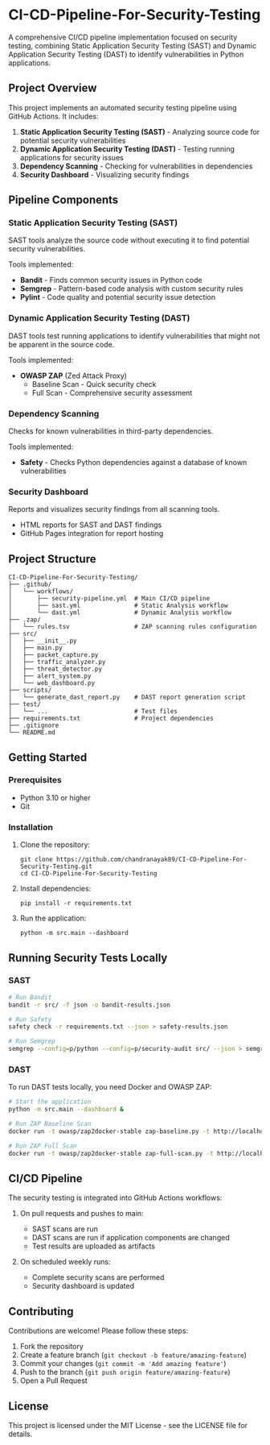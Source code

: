 # CI-CD-Pipeline-For-Security-Testing

A comprehensive CI/CD pipeline implementation focused on security testing, combining Static Application Security Testing (SAST) and Dynamic Application Security Testing (DAST) to identify vulnerabilities in Python applications.

## Project Overview

This project implements an automated security testing pipeline using GitHub Actions. It includes:

1. **Static Application Security Testing (SAST)** - Analyzing source code for potential security vulnerabilities
2. **Dynamic Application Security Testing (DAST)** - Testing running applications for security issues
3. **Dependency Scanning** - Checking for vulnerabilities in dependencies
4. **Security Dashboard** - Visualizing security findings

## Pipeline Components

### Static Application Security Testing (SAST)

SAST tools analyze the source code without executing it to find potential security vulnerabilities.

Tools implemented:
- **Bandit** - Finds common security issues in Python code
- **Semgrep** - Pattern-based code analysis with custom security rules
- **Pylint** - Code quality and potential security issue detection

### Dynamic Application Security Testing (DAST)

DAST tools test running applications to identify vulnerabilities that might not be apparent in the source code.

Tools implemented:
- **OWASP ZAP** (Zed Attack Proxy)
  - Baseline Scan - Quick security check
  - Full Scan - Comprehensive security assessment

### Dependency Scanning

Checks for known vulnerabilities in third-party dependencies.

Tools implemented:
- **Safety** - Checks Python dependencies against a database of known vulnerabilities

### Security Dashboard

Reports and visualizes security findings from all scanning tools.

- HTML reports for SAST and DAST findings
- GitHub Pages integration for report hosting

## Project Structure

```
CI-CD-Pipeline-For-Security-Testing/
├── .github/
│   └── workflows/
│       ├── security-pipeline.yml  # Main CI/CD pipeline
│       ├── sast.yml               # Static Analysis workflow
│       └── dast.yml               # Dynamic Analysis workflow
├── .zap/
│   └── rules.tsv                  # ZAP scanning rules configuration
├── src/
│   ├── __init__.py
│   ├── main.py
│   ├── packet_capture.py
│   ├── traffic_analyzer.py
│   ├── threat_detector.py
│   ├── alert_system.py
│   └── web_dashboard.py
├── scripts/
│   └── generate_dast_report.py    # DAST report generation script
├── test/
│   └── ...                        # Test files
├── requirements.txt               # Project dependencies
├── .gitignore
└── README.md
```

## Getting Started

### Prerequisites

- Python 3.10 or higher
- Git

### Installation

1. Clone the repository:
   ```
   git clone https://github.com/chandranayak89/CI-CD-Pipeline-For-Security-Testing.git
   cd CI-CD-Pipeline-For-Security-Testing
   ```

2. Install dependencies:
   ```
   pip install -r requirements.txt
   ```

3. Run the application:
   ```
   python -m src.main --dashboard
   ```

## Running Security Tests Locally

### SAST

```bash
# Run Bandit
bandit -r src/ -f json -o bandit-results.json

# Run Safety
safety check -r requirements.txt --json > safety-results.json

# Run Semgrep
semgrep --config=p/python --config=p/security-audit src/ --json > semgrep-results.json
```

### DAST

To run DAST tests locally, you need Docker and OWASP ZAP:

```bash
# Start the application
python -m src.main --dashboard &

# Run ZAP Baseline Scan
docker run -t owasp/zap2docker-stable zap-baseline.py -t http://localhost:8080 -I

# Run ZAP Full Scan
docker run -t owasp/zap2docker-stable zap-full-scan.py -t http://localhost:8080 -I
```

## CI/CD Pipeline

The security testing is integrated into GitHub Actions workflows:

1. On pull requests and pushes to main:
   - SAST scans are run
   - DAST scans are run if application components are changed
   - Test results are uploaded as artifacts

2. On scheduled weekly runs:
   - Complete security scans are performed
   - Security dashboard is updated

## Contributing

Contributions are welcome! Please follow these steps:

1. Fork the repository
2. Create a feature branch (`git checkout -b feature/amazing-feature`)
3. Commit your changes (`git commit -m 'Add amazing feature'`)
4. Push to the branch (`git push origin feature/amazing-feature`)
5. Open a Pull Request

## License

This project is licensed under the MIT License - see the LICENSE file for details.
